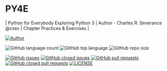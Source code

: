 # PY4E
| Python for Everybody Exploring Python 3 | Author - Charles R. Severance @csev | Chapter Practices & Exercises |

[![Author](https://img.shields.io/badge/Author-AdventureAdept-blue)](https://www.github.com/AdventureAdept0)

![GitHub language count](https://img.shields.io/github/languages/count/AdventureAdept0/PY4E)
![GitHub top language](https://img.shields.io/github/languages/top/AdventureAdept0/PY4E)
![GitHub repo size](https://img.shields.io/github/repo-size/AdventureAdept0/PY4E)

[![GitHub issues](https://img.shields.io/github/issues/AbhishekMali21/PYTHON-FOR-EVERYBODY?style=flat-square)](https://github.com/AbhishekMali21/PYTHON-FOR-EVERYBODY/issues?q=is%3Aopen+is%3Aissue)
[![GitHub closed issues](https://img.shields.io/github/issues-closed/AbhishekMali21/PYTHON-FOR-EVERYBODY?style=flat-square)](https://github.com/AbhishekMali21/PYTHON-FOR-EVERYBODY/issues?q=is%3Aissue+is%3Aclosed)
[![GitHub pull requests](https://img.shields.io/github/issues-pr/AbhishekMali21/PYTHON-FOR-EVERYBODY?logoColor=yellow&style=flat-square)](https://github.com/AbhishekMali21/PYTHON-FOR-EVERYBODY/pulls?q=is%3Aopen+is%3Apr)
[![GitHub closed pull requests](https://img.shields.io/github/issues-pr-closed/AbhishekMali21/PYTHON-FOR-EVERYBODY?logoColor=yellow&style=flat-square)](https://github.com/AbhishekMali21/PYTHON-FOR-EVERYBODY/pulls?q=is%3Apr+is%3Aclosed)
[![LICENSE](https://img.shields.io/github/license/AdventureAdept0/PY4E?color=lime)](https://github.com/AdventureAdept/PY4E/blob/master/LICENSE)
